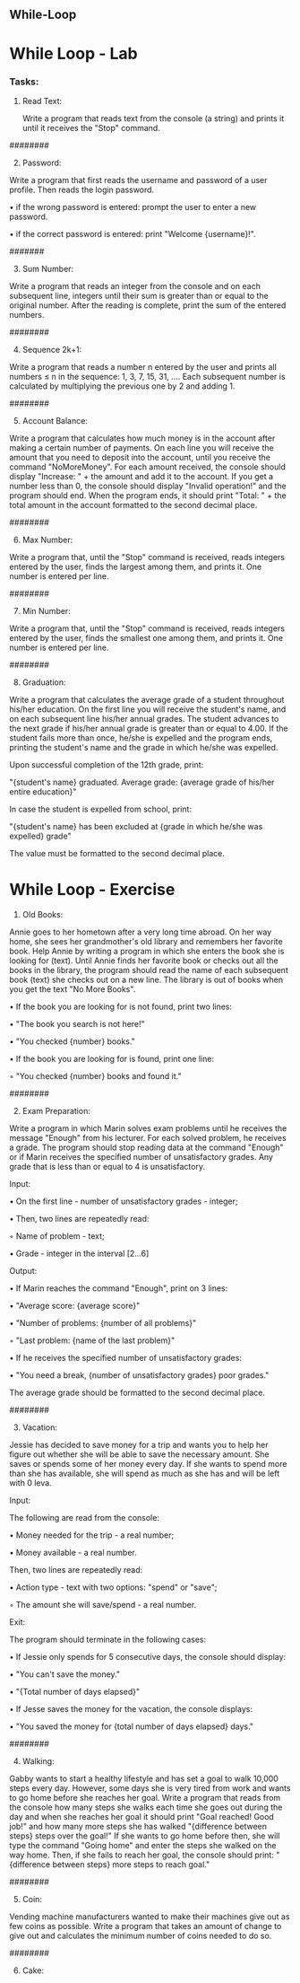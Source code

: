 ## While-Loop

# While Loop - Lab

### Tasks:

01. Read Text:

    Write a program that reads text from the console (a string) and prints it until it receives the "Stop" command.

########

02. Password:

   Write a program that first reads the username and password of a user profile. Then reads the login password.
   
• if the wrong password is entered: prompt the user to enter a new password.

• if the correct password is entered: print "Welcome {username}!".

#######

03. Sum Number:

   Write a program that reads an integer from the console and on each subsequent line, integers until their sum is greater than or equal to the original number. After the reading is complete, print the sum of the entered numbers.

########

04. Sequence 2k+1:

Write a program that reads a number n entered by the user and prints all numbers ≤ n in the sequence: 1, 3, 7, 15, 31, …. Each subsequent number is calculated by multiplying the previous one by 2 and adding 1.

########

05. Account Balance:

Write a program that calculates how much money is in the account after making a certain number of payments. On each line you will receive the amount that you need to deposit into the account, until you receive the command "NoMoreMoney". For each amount received, the console should display "Increase: " + the amount and add it to the account. If you get a number less than 0, the console should display "Invalid operation!" and the program should end. When the program ends, it should print "Total: " + the total amount in the account formatted to the second decimal place.

########

06. Max Number:

Write a program that, until the "Stop" command is received, reads integers entered by the user, finds the largest among them, and prints it. One number is entered per line.

########

07. Min Number:

Write a program that, until the "Stop" command is received, reads integers entered by the user, finds the smallest one among them, and prints it. One number is entered per line.

########

08. Graduation:

Write a program that calculates the average grade of a student throughout his/her education. On the first line you will receive the student's name, and on each subsequent line his/her annual grades. The student advances to the next grade if his/her annual grade is greater than or equal to 4.00. If the student fails more than once, he/she is expelled and the program ends, printing the student's name and the grade in which he/she was expelled.

Upon successful completion of the 12th grade, print:

"{student's name} graduated. Average grade: {average grade of his/her entire education}"

In case the student is expelled from school, print:

"{student's name} has been excluded at {grade in which he/she was expelled} grade"

The value must be formatted to the second decimal place.


# While Loop - Exercise

01. Old Books:

Annie goes to her hometown after a very long time abroad. On her way home, she sees her grandmother's old library and remembers her favorite book. Help Annie by writing a program in which she enters the book she is looking for (text). Until Annie finds her favorite book or checks out all the books in the library, the program should read the name of each subsequent book (text) she checks out on a new line. 
The library is out of books when you get the text "No More Books".

• If the book you are looking for is not found, print two lines:

• "The book you search is not here!"

• "You checked {number} books."

• If the book you are looking for is found, print one line:

◦ "You checked {number} books and found it."

########

02. Exam Preparation:

Write a program in which Marin solves exam problems until he receives the message "Enough" from his lecturer. For each solved problem, he receives a grade. The program should stop reading data at the command "Enough" or if Marin receives the specified number of unsatisfactory grades. Any grade that is less than or equal to 4 is unsatisfactory.

Input:

• On the first line - number of unsatisfactory grades - integer;

• Then, two lines are repeatedly read:

◦ Name of problem - text;

• Grade - integer in the interval [2…6]

Output:

• If Marin reaches the command "Enough", print on 3 lines:

• "Average score: {average score}"

• "Number of problems: {number of all problems}"

◦ "Last problem: {name of the last problem}"

• If he receives the specified number of unsatisfactory grades:

• "You need a break, {number of unsatisfactory grades} poor grades."

The average grade should be formatted to the second decimal place.

  ########

03. Vacation:

   Jessie has decided to save money for a trip and wants you to help her figure out whether she will be able to save the necessary amount. She saves or spends some of her money every day. If she wants to spend more than she has available, she will spend as much as she has and will be left with 0 leva.
   
Input:

The following are read from the console:

• Money needed for the trip - a real number;

• Money available - a real number.

Then, two lines are repeatedly read:

• Action type - text with two options: "spend" or "save";

◦ The amount she will save/spend - a real number.

Exit:

The program should terminate in the following cases:

• If Jessie only spends for 5 consecutive days, the console should display:

• "You can't save the money."

• "{Total number of days elapsed}"

• If Jesse saves the money for the vacation, the console displays:

• "You saved the money for {total number of days elapsed} days."

########

04. Walking:

Gabby wants to start a healthy lifestyle and has set a goal to walk 10,000 steps every day. However, some days she is very tired from work and wants to go home before she reaches her goal. Write a program that reads from the console how many steps she walks each time she goes out during the day and when she reaches her goal it should print "Goal reached! Good job!" and how many more steps she has walked "{difference between steps} steps over the goal!"
If she wants to go home before then, she will type the command "Going home" and enter the steps she walked on the way home. Then, if she fails to reach her goal, the console should print: "{difference between steps} more steps to reach goal."

########

05. Coin:

Vending machine manufacturers wanted to make their machines give out as few coins as possible. Write a program that takes an amount of change to give out and calculates the minimum number of coins needed to do so.

########

06. Cake:

